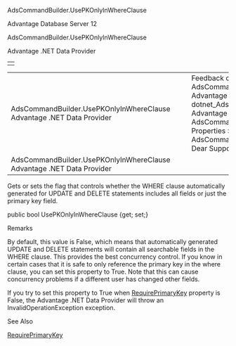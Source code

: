 AdsCommandBuilder.UsePKOnlyInWhereClause




Advantage Database Server 12  

AdsCommandBuilder.UsePKOnlyInWhereClause

Advantage .NET Data Provider

|  |
| --- |
|  |

|  |  |  |  |  |
| --- | --- | --- | --- | --- |
| AdsCommandBuilder.UsePKOnlyInWhereClause  Advantage .NET Data Provider |  |  | Feedback on: Advantage Database Server 12 - AdsCommandBuilder.UsePKOnlyInWhereClause Advantage .NET Data Provider dotnet\_Adscommandbuilder\_usepkonlyinwhereclause Advantage .NET Data Provider > AdsCommandBuilder Class > AdsCommandBuilder Properties > AdsCommandBuilder.UsePKOnlyInWhereClause / Dear Support Staff, |  |
| AdsCommandBuilder.UsePKOnlyInWhereClause  Advantage .NET Data Provider |  |  |  |  |

Gets or sets the flag that controls whether the WHERE clause automatically generated for UPDATE and DELETE statements includes all fields or just the primary key field.

public bool UsePKOnlyInWhereClause {get; set;}

Remarks

By default, this value is False, which means that automatically generated UPDATE and DELETE statements will contain all searchable fields in the WHERE clause. This provides the best concurrency control. If you know in certain cases that it is safe to only reference the primary key in the where clause, you can set this property to True. Note that this can cause concurrency problems if a different user has changed other fields.

If you try to set this property to True when [RequirePrimaryKey](dotnet_adscommandbuilder_requireprimarykey.htm) property is False, the Advantage .NET Data Provider will throw an InvalidOperationException exception.

See Also

[RequirePrimaryKey](dotnet_adscommandbuilder_requireprimarykey.htm)